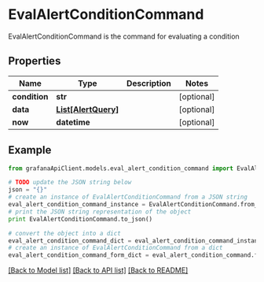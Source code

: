 # EvalAlertConditionCommand

EvalAlertConditionCommand is the command for evaluating a condition

## Properties
Name | Type | Description | Notes
------------ | ------------- | ------------- | -------------
**condition** | **str** |  | [optional] 
**data** | [**List[AlertQuery]**](AlertQuery.md) |  | [optional] 
**now** | **datetime** |  | [optional] 

## Example

```python
from grafanaApiClient.models.eval_alert_condition_command import EvalAlertConditionCommand

# TODO update the JSON string below
json = "{}"
# create an instance of EvalAlertConditionCommand from a JSON string
eval_alert_condition_command_instance = EvalAlertConditionCommand.from_json(json)
# print the JSON string representation of the object
print EvalAlertConditionCommand.to_json()

# convert the object into a dict
eval_alert_condition_command_dict = eval_alert_condition_command_instance.to_dict()
# create an instance of EvalAlertConditionCommand from a dict
eval_alert_condition_command_form_dict = eval_alert_condition_command.from_dict(eval_alert_condition_command_dict)
```
[[Back to Model list]](../README.md#documentation-for-models) [[Back to API list]](../README.md#documentation-for-api-endpoints) [[Back to README]](../README.md)


